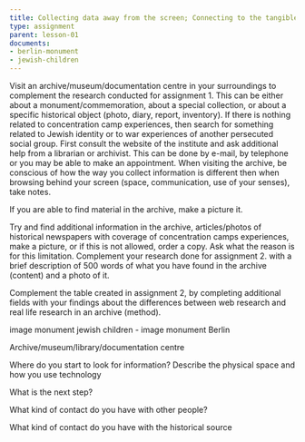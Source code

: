 ```yaml
---
title: Collecting data away from the screen; Connecting to the tangible archive  (3 to 4 hours - BA - laptop - smartphone - travelling)  
type: assignment
parent: lesson-01
documents:
- berlin-monument
- jewish-children
---
```



<!-- more -->

Visit an archive/museum/documentation centre in your surroundings to complement the research conducted for assignment 1. 
This can be either about a monument/commemoration, about a special collection, or about  a specific historical object (photo, diary, report, inventory). If there is nothing related to concentration camp experiences, then search for something related to Jewish identity or to war experiences of another persecuted social group. First consult the website of the institute and ask additional help from a librarian or archivist. This can be done by e-mail, by telephone or you may be able to make an appointment. 
When visiting the archive, be conscious of how the way you collect information is different then when browsing behind your screen (space, communication, use of your senses), take notes. 

If you are able to find material in the archive, make a picture it.  

Try and find additional information in the archive, articles/photos of historical newspapers with coverage of concentration camps experiences,  make a picture, or if this is not allowed, order a copy. Ask what the reason is for this limitation. 
Complement your research done for assignment 2. with a brief description of 500 words of what you have found in the archive (content) and a photo of it. 

Complement the table created in assignment 2, by completing additional fields with your findings  about the differences between web research and real life research in an archive (method). 

[]()image monument jewish children - image monument Berlin 




Archive/museum/library/documentation centre 

Where  do you start to look for  information? Describe the physical space and how you use technology




What is the next step?




What kind of contact do you have with other people? 




What kind of contact do you have with the historical source 




